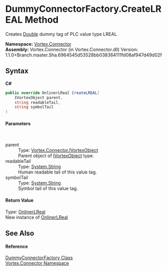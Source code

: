 # DummyConnectorFactory.CreateLREAL Method 
 

Creates <a href="http://msdn2.microsoft.com/en-us/library/643eft0t" target="_blank">Double</a> dummy tag of PLC value type LREAL

**Namespace:**&nbsp;<a href="N_Vortex_Connector.md">Vortex.Connector</a><br />**Assembly:**&nbsp;Vortex.Connector (in Vortex.Connector.dll) Version: 1.1.0+Branch.master.Sha.6964545d53528bb038364111fd08af947d49d02f

## Syntax

**C#**<br />
``` C#
public override OnlinerLReal CreateLREAL(
	IVortexObject parent,
	string readableTail,
	string symbolTail
)
```


#### Parameters
&nbsp;<dl><dt>parent</dt><dd>Type: <a href="T_Vortex_Connector_IVortexObject.md">Vortex.Connector.IVortexObject</a><br />Parent object of <a href="T_Vortex_Connector_IVortexObject.md">IVortexObject</a> type.</dd><dt>readableTail</dt><dd>Type: <a href="http://msdn2.microsoft.com/en-us/library/s1wwdcbf" target="_blank">System.String</a><br />Human readable tail of this value tag.</dd><dt>symbolTail</dt><dd>Type: <a href="http://msdn2.microsoft.com/en-us/library/s1wwdcbf" target="_blank">System.String</a><br />Symbol tail of this value tag.</dd></dl>

#### Return Value
Type: <a href="T_Vortex_Connector_ValueTypes_OnlinerLReal.md">OnlinerLReal</a><br />New instance of <a href="T_Vortex_Connector_ValueTypes_OnlinerLReal.md">OnlinerLReal</a>

## See Also


#### Reference
<a href="T_Vortex_Connector_DummyConnectorFactory.md">DummyConnectorFactory Class</a><br /><a href="N_Vortex_Connector.md">Vortex.Connector Namespace</a><br />